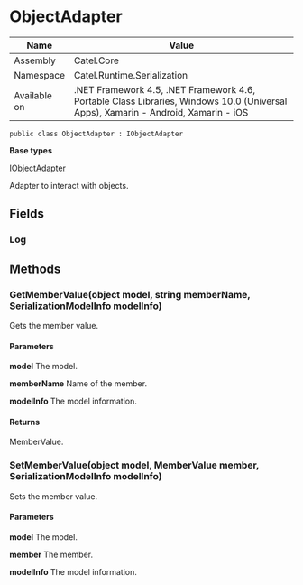

# ObjectAdapter

Name|Value
---|---
Assembly|Catel.Core
Namespace|Catel.Runtime.Serialization
Available on|.NET Framework 4.5, .NET Framework 4.6, Portable Class Libraries, Windows 10.0 (Universal Apps), Xamarin - Android, Xamarin - iOS

```
public class ObjectAdapter : IObjectAdapter
```

**Base types**

[IObjectAdapter](/Catel.Core\Catel\Runtime\Serialization\IObjectAdapter.md)


Adapter to interact with objects.



## Fields

### Log

## Methods

### GetMemberValue(object model, string memberName, SerializationModelInfo modelInfo)

Gets the member value.

#### Parameters

**model**
The model.

**memberName**
Name of the member.

**modelInfo**
The model information.

#### Returns

MemberValue.



### SetMemberValue(object model, MemberValue member, SerializationModelInfo modelInfo)

Sets the member value.

#### Parameters

**model**
The model.

**member**
The member.

**modelInfo**
The model information.



